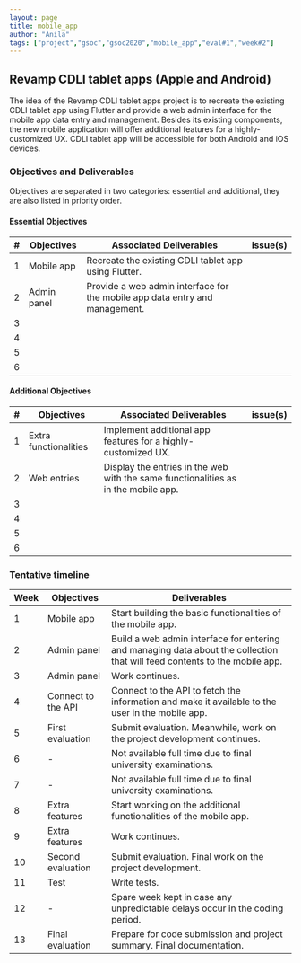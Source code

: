```yaml
---
layout: page
title: mobile_app
author: "Anila"
tags: ["project","gsoc","gsoc2020","mobile_app","eval#1","week#2"]
---
```


## Revamp CDLI tablet apps (Apple and Android)
The idea of the Revamp CDLI tablet apps project is to recreate the existing CDLI tablet app
using Flutter and provide a web admin interface for the mobile app data entry and management.
Besides its existing components, the new mobile application will offer additional features for a
highly-customized UX. CDLI tablet app will be accessible for both Android and iOS devices.

### Objectives and Deliverables
Objectives are separated in two categories: essential and additional, they are also listed in priority order. 
#### Essential Objectives

|\#|Objectives|Associated Deliverables|issue(s)|  
|---	|---	|---	|---	|  
|1   	|Mobile app   	|Recreate the existing CDLI tablet app using Flutter.   	|   	|  
|2   	|Admin panel   	|Provide a web admin interface for the mobile app data entry and management.   	|   	|  
|3   	|   	|   	|   	|  
|4   	|   	|   	|   	|  
|5   	|   	|   	|   	|  
|6   	|   	|   	|   	|  

#### Additional Objectives

|\#|Objectives|Associated Deliverables|issue(s)|  
|---	|---	|---	|---	|  
|1   	|Extra functionalities   	|Implement additional app features for a highly-customized UX.   	|   	|  
|2   	|Web entries   	|Display the entries in the web with the same functionalities as in the mobile app.   	|   	|  
|3   	|   	|   	|   	|  
|4   	|   	|   	|   	|  
|5   	|   	|   	|   	|  
|6   	|   	|   	|   	|  

### Tentative timeline  

| Week  |Objectives |Deliverables |  
|---|---|---|  
|1|Mobile app   |Start building the basic functionalities of the mobile app.   |  
|2|Admin panel   |Build a web admin interface for entering and managing data about the collection that will feed contents to the mobile app.   |  
|3|Admin panel   |Work continues.   |  
|4|Connect to the API   |Connect to the API to fetch the information and make it available to the user in the mobile app.   |  
|5|First evaluation   |Submit evaluation. Meanwhile, work on the project development continues.   |  
|6|-   |Not available full time due to final university examinations.   |  
|7|-   |Not available full time due to final university examinations.   |  
|8|Extra features   |Start working on the additional functionalities of the mobile app.   |  
|9|Extra features   |Work continues.   |  
|10|Second evaluation   |Submit evaluation. Final work on the project development.   |  
|11|Test   |Write tests.   |  
|12|-   |Spare week kept in case any unpredictable delays occur in the coding period.   |  
|13|Final evaluation   |Prepare for code submission and project summary. Final documentation.   |



